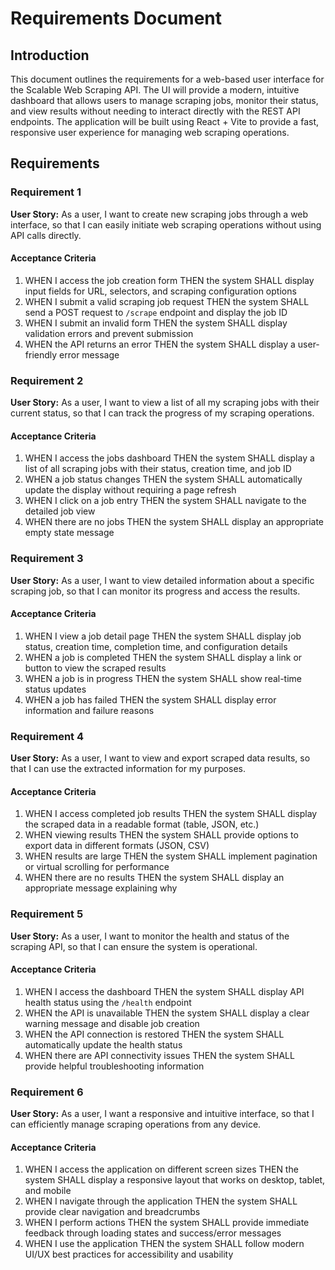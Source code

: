 # Requirements Document

## Introduction

This document outlines the requirements for a web-based user interface for the Scalable Web Scraping API. The UI will provide a modern, intuitive dashboard that allows users to manage scraping jobs, monitor their status, and view results without needing to interact directly with the REST API endpoints. The application will be built using React + Vite to provide a fast, responsive user experience for managing web scraping operations.

## Requirements

### Requirement 1

**User Story:** As a user, I want to create new scraping jobs through a web interface, so that I can easily initiate web scraping operations without using API calls directly.

#### Acceptance Criteria

1. WHEN I access the job creation form THEN the system SHALL display input fields for URL, selectors, and scraping configuration options
2. WHEN I submit a valid scraping job request THEN the system SHALL send a POST request to `/scrape` endpoint and display the job ID
3. WHEN I submit an invalid form THEN the system SHALL display validation errors and prevent submission
4. WHEN the API returns an error THEN the system SHALL display a user-friendly error message

### Requirement 2

**User Story:** As a user, I want to view a list of all my scraping jobs with their current status, so that I can track the progress of my scraping operations.

#### Acceptance Criteria

1. WHEN I access the jobs dashboard THEN the system SHALL display a list of all scraping jobs with their status, creation time, and job ID
2. WHEN a job status changes THEN the system SHALL automatically update the display without requiring a page refresh
3. WHEN I click on a job entry THEN the system SHALL navigate to the detailed job view
4. WHEN there are no jobs THEN the system SHALL display an appropriate empty state message

### Requirement 3

**User Story:** As a user, I want to view detailed information about a specific scraping job, so that I can monitor its progress and access the results.

#### Acceptance Criteria

1. WHEN I view a job detail page THEN the system SHALL display job status, creation time, completion time, and configuration details
2. WHEN a job is completed THEN the system SHALL display a link or button to view the scraped results
3. WHEN a job is in progress THEN the system SHALL show real-time status updates
4. WHEN a job has failed THEN the system SHALL display error information and failure reasons

### Requirement 4

**User Story:** As a user, I want to view and export scraped data results, so that I can use the extracted information for my purposes.

#### Acceptance Criteria

1. WHEN I access completed job results THEN the system SHALL display the scraped data in a readable format (table, JSON, etc.)
2. WHEN viewing results THEN the system SHALL provide options to export data in different formats (JSON, CSV)
3. WHEN results are large THEN the system SHALL implement pagination or virtual scrolling for performance
4. WHEN there are no results THEN the system SHALL display an appropriate message explaining why

### Requirement 5

**User Story:** As a user, I want to monitor the health and status of the scraping API, so that I can ensure the system is operational.

#### Acceptance Criteria

1. WHEN I access the dashboard THEN the system SHALL display API health status using the `/health` endpoint
2. WHEN the API is unavailable THEN the system SHALL display a clear warning message and disable job creation
3. WHEN the API connection is restored THEN the system SHALL automatically update the health status
4. WHEN there are API connectivity issues THEN the system SHALL provide helpful troubleshooting information

### Requirement 6

**User Story:** As a user, I want a responsive and intuitive interface, so that I can efficiently manage scraping operations from any device.

#### Acceptance Criteria

1. WHEN I access the application on different screen sizes THEN the system SHALL display a responsive layout that works on desktop, tablet, and mobile
2. WHEN I navigate through the application THEN the system SHALL provide clear navigation and breadcrumbs
3. WHEN I perform actions THEN the system SHALL provide immediate feedback through loading states and success/error messages
4. WHEN I use the application THEN the system SHALL follow modern UI/UX best practices for accessibility and usability